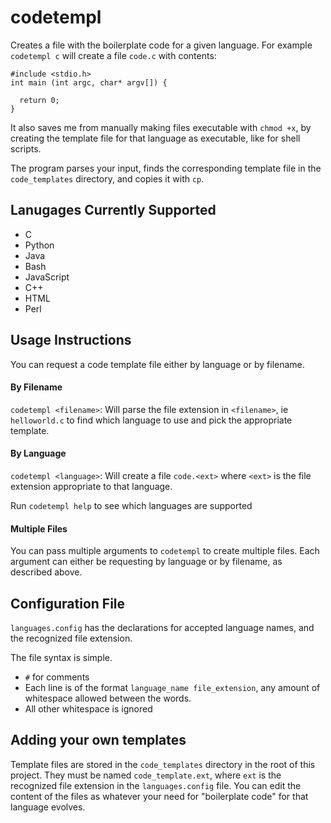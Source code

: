 # codetempl
Creates a file with the boilerplate code for a given language. For example `codetempl c` will create a file `code.c` with contents:
```
#include <stdio.h>
int main (int argc, char* argv[]) {

  return 0;
}
```

It also saves me from manually making files executable with `chmod +x`, by creating the template file for that language as executable, like for shell scripts.

The program parses your input, finds the corresponding template file in the `code_templates` directory, and copies it with `cp`.

## Lanugages Currently Supported

- C
- Python
- Java
- Bash
- JavaScript
- C++
- HTML
- Perl

## Usage Instructions
You can request a code template file either by language or by filename.

#### By Filename
`codetempl <filename>`: Will parse the file extension in `<filename>`, ie `helloworld.c` to find which language to use and pick the appropriate template.

#### By Language
`codetempl <language>`: Will create a file `code.<ext>` where `<ext>` is the file extension appropriate to that language.

Run `codetempl help` to see which languages are supported

#### Multiple Files
You can pass multiple arguments to `codetempl` to create multiple files. Each argument can either be requesting by language or by filename, as described
above.

## Configuration File
`languages.config` has the declarations for accepted language names, and the recognized file extension.

The file syntax is simple.
- `#` for comments
- Each line is of the format `language_name file_extension`, any amount of whitespace allowed between the words.
- All other whitespace is ignored

## Adding your own templates
Template files are stored in the `code_templates` directory in the root of this project. They must be named `code_template.ext`, where `ext` is the recognized file extension in the `languages.config` file. You can edit the content of the files as whatever your need for "boilerplate code" for that language evolves.
